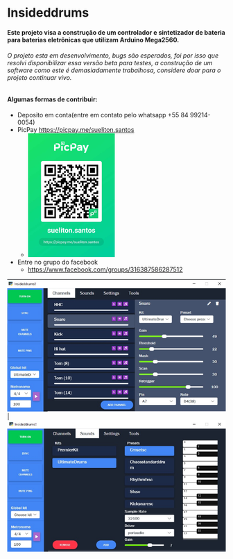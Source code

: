 # Insideddrums

#### Este projeto visa a construção de um controlador e sintetizador de bateria para baterias eletrônicas que utilizam Arduino Mega2560.
###### O projeto esta em desenvolvimento, bugs são esperados, foi por isso que resolvi disponibilizar essa versão beta para testes, a construção de um software como este é demasiadamente trabalhosa, considere doar para o projeto continuar vivo. 
#### Algumas formas de contribuir: 
* Deposito em conta(entre em contato pelo whatsapp +55 84 99214-0054)
* PicPay https://picpay.me/sueliton.santos 
   * <img src="https://github.com/insideddrums/insideddrums/blob/master/picpay.jpg" width="200" >
* Entre no grupo do facebook
   * https://www.facebook.com/groups/316387586287512

![GitHub Logo](/insideddrums.jpg) | ![GitHub Logo](/insideddrums2.jpg)


